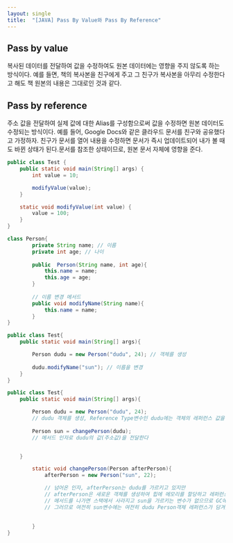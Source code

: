 ```yaml
---
layout: single
title:  "[JAVA] Pass By Value와 Pass By Reference"
---
```


## Pass by value
복사된 데이터를 전달하여 값을 수정하여도 원본 데이터에는 영향을 주지 않도록 하는 방식이다.
예를 들면, 책의 복사본을 친구에게 주고 그 친구가 복사본을 아무리 수정한다고 해도 책 원본의 내용은 그대로인 것과 같다.

## Pass by reference
주소 값을 전달하여 실제 값에 대한 Alias를 구성함으로써 값을 수정하면 원본 데이터도 수정되는 방식이다.
예를 들어, Google Docs와 같은 클라우드 문서를 친구와 공유했다고 가정하자.
친구가 문서를 열어 내용을 수정하면 문서가 즉시 업데이트되어 내가 볼 때도 바뀐 상태가 된다.문서를 참조한 상태이므로, 원본 문서 자체에 영향을 준다.

```java
public class Test {
    public static void main(String[] args) {
        int value = 10;

        modifyValue(value);
    }

    static void modifyValue(int value) {
        value = 100;
    }
}
```


```java
class Person{
		private String name; // 이름
		private int age; // 나이
		
		public	Person(String name, int age){
			this.name = name;
			this.age = age;
		}
		
		// 이름 변경 메서드
		public void modifyName(String name){
			this.name = name;
		}
}
```


```java
public class Test{
	public static void main(String[] args){

		Person dudu = new Person("dudu", 24); // 객체를 생성
	
		dudu.modifyName("sun"); // 이름을 변경
	}
}
```

```java
public class Test{
	public static void main(String[] args){

		Person dudu = new Person("dudu", 24); 
		// dudu 객체를 생성, Reference Type변수인 dudu에는 객체의 레퍼런스 값을 저장한다.
		
		Person sun = changePerson(dudu);
		// 메서드 인자로 dudu의 값(주소값)을 전달한다


	}

		static void changePerson(Person afterPerson){
			afterPerson = new Person("sun", 22);

			// 넘어온 인자, afterPerson는 dudu를 가르키고 있지만
			// afterPerson은 새로운 객체를 생성하여 힙에 메모리를 할당하고 레퍼런스 값을 리턴한다.
			// 메서드를 나가면 스택에서 사라지고 sun을 가르키는 변수가 없으므로 GC에 의해 처리가 된다.
			// 그러므로 여전히 sun변수에는 여전히 dudu Person객체 레퍼런스가 담겨있다.
			
			
		}
}
```



